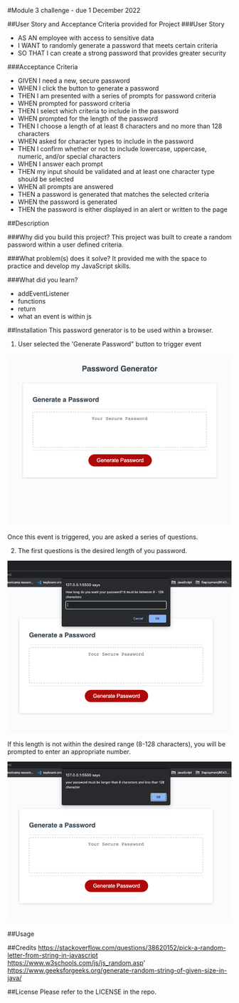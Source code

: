 #Module 3 challenge - due 1 December 2022

##User Story and Acceptance Criteria provided for Project
###User Story
* AS AN employee with access to sensitive data
* I WANT to randomly generate a password that meets certain criteria
* SO THAT I can create a strong password that provides greater security

###Acceptance Criteria
* GIVEN I need a new, secure password
* WHEN I click the button to generate a password
* THEN I am presented with a series of prompts for password criteria
* WHEN prompted for password criteria
* THEN I select which criteria to include in the password
* WHEN prompted for the length of the password
* THEN I choose a length of at least 8 characters and no more than 128 characters
* WHEN asked for character types to include in the password
* THEN I confirm whether or not to include lowercase, uppercase, numeric, and/or special characters
* WHEN I answer each prompt
* THEN my input should be validated and at least one character type should be selected
* WHEN all prompts are answered
* THEN a password is generated that matches the selected criteria
* WHEN the password is generated
* THEN the password is either displayed in an alert or written to the page


##Description

###Why did you build this project?
This project was built to create a random password within a user defined criteria.

###What problem(s) does it solve?
It provided me with the space to practice and develop my JavaScript skills.

###What did you learn?
* addEventListener
* functions
* return
* what an event is within js


##Installation
This password generator is to be used within a browser. 

1. User selected the 'Generate Password" button to trigger event

![Welcome page - big red button with Generate password on it.](Assets/img/welcome%20page.png)

 Once this event is triggered, you are asked a series of questions.

2. The first questions is the desired length of you password.

![new prompt asks users how long they want their password to be.](Assets/img/length.png)

 If this length is not within the desired range (8-128 characters), you will be prompted to enter an appropriate number. 

![alert - your password must be at least 8 characters and less than 128 characters](Assets/img/min-max-length.png)






##Usage


##Credits
https://stackoverflow.com/questions/38620152/pick-a-random-letter-from-string-in-javascript
https://www.w3schools.com/js/js_random.asp'
https://www.geeksforgeeks.org/generate-random-string-of-given-size-in-java/

##License
Please refer to the LICENSE in the repo.